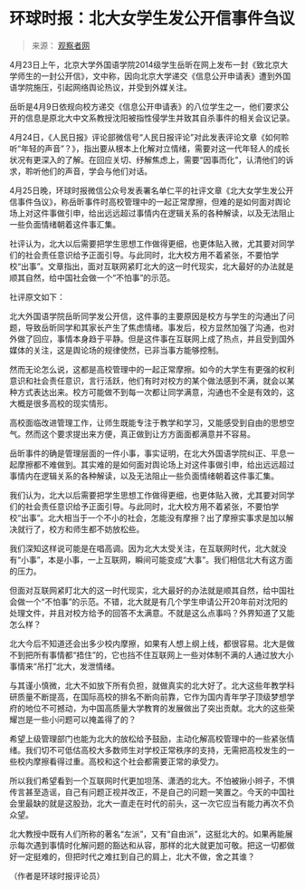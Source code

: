 # 环球时报：北大女学生发公开信事件刍议
> 来源： [观察者网](http://www.guancha.cn/society/2018_04_26_454927.shtml)

4月23日上午，北京大学外国语学院2014级学生岳昕在网上发布一封《致北京大学师生的一封公开信》，文中称，因向北京大学递交《信息公开申请表》遭到外国语学院施压，引起网络舆论热议，并受到外媒关注。 

岳昕是4月9日依规向校方递交《信息公开申请表》的八位学生之一，他们要求公开的信息是原北大中文系教授沈阳被指性侵学生并致其自杀事件的相关会议记录。 

4月24日，《人民日报》评论部微信号“人民日报评论”对此发表评论文章《如何聆听“年轻的声音”？》，指出要从根本上化解对立情绪，需要对这一代年轻人的成长状况有更深入的了解。在回应关切、纾解焦虑上，需要“因事而化”，认清他们的诉求，聆听他们的声音，学会与他们对话。 

4月25日晚，环球时报微信公众号发表署名单仁平的社评文章《北大女学生发公开信事件刍议》，称岳昕事件时高校管理中的一起正常摩擦，但难的是如何面对舆论场上对这件事做引申，给出远远超过事情内在逻辑关系的各种解读，以及无法阻止一些负面情绪朝着这件事汇集。 

社评认为，北大以后需要把学生思想工作做得更细，也更体贴入微，尤其要对同学们的社会责任意识给予正面引导。与此同时，北大校方用不着紧张，不要怕学校“出事”。文章指出，面对互联网紧盯北大的这一时代现实，北大最好的办法就是顺其自然，给中国社会做一个“不怕事”的示范。 

社评原文如下： 

北大外国语学院岳昕同学发公开信，这件事的主要原因是校方与学生的沟通出了问题，导致岳昕同学和其家长产生了焦虑情绪。事发后，校方显然加强了沟通，也对外做了回应，事情本身趋于平静。但是这件事在互联网上成了热点，并且受到国外媒体的关注，这是舆论场的规律使然，已非当事方能够控制。 

然而无论怎么说，这都是高校管理中的一起正常摩擦。如今的大学生有更强的权利意识和社会责任意识，言行活跃，他们有时对校方的某个做法感到不满，就会以某种方式表达出来。校方可能做不到每一次都让同学满意，沟通也不全是有效的，这大概是很多高校的现实情形。 

高校面临改进管理工作，让师生既能专注于教学和学习，又能感受到自由的思想空气。然而这个要求提出来方便，真正做到让方方面面都满意并不容易。 

岳昕事件的确是管理层面的一件小事，事实证明，在北大外国语学院纠正、平息一起摩擦都不难做到。其实难的是如何面对舆论场上对这件事做引申，给出远远超过事情内在逻辑关系的各种解读，以及无法阻止一些负面情绪朝着这件事汇集。 

我们认为，北大以后需要把学生思想工作做得更细，也更体贴入微，尤其要对同学们的社会责任意识给予正面引导。与此同时，北大校方用不着紧张，不要怕学校“出事”。北大相当于一个不小的社会，怎能没有摩擦？出了摩擦实事求是加以解决就行了，校方和师生都不妨放松些。 

我们深知这样说可能是在唱高调。因为北大太受关注，在互联网时代，北大就没有“小事”，本是小事，一上互联网，瞬间可能变成“大事”。我们相信北大有这方面的压力。 

但面对互联网紧盯北大的这一时代现实，北大最好的办法就是顺其自然，给中国社会做一个“不怕事”的示范。不错，北大就是有几个学生申请公开20年前对沈阳的处理文件，并且对校方给予的回答不太满意。不就是这么点事吗？外界知道了又能怎么样？ 

北大今后不知道还会出多少校内摩擦，如果有人想上纲上线，都很容易。北大是做不到把所有事情都“捂住”的，它也挡不住互联网上一些对体制不满的人通过放大小事情来“吊打”北大，发泄情绪。 

与其谨小慎微，北大不如放下所有负担，就做真实的北大好了。北大这些年教学科研质量不断提高，在国际高校的排名不断向前靠，它作为国内青年学子顶级梦想学府的地位不可撼动，为中国高质量大学教育的发展做出了突出贡献。北大的这些荣耀岂是一些小问题可以掩盖得了的？ 

希望上级管理部门也能为北大的放松给予鼓励，主动化解高校管理中的一些紧张情绪。我们切不可低估高校大多数师生对学校正常秩序的支持，无需把高校发生的一些校内摩擦看得过重。高校和这个社会都需要正常的承受力。 

所以我们希望看到一个互联网时代更加坦荡、潇洒的北大。不怕被揪小辫子，不惧传言甚至造谣，自己有问题正视并改正，不是自己的问题一笑置之。今天的中国社会里最缺的就是这股劲，北大一直走在时代的前头，这一次它应当有能力再次不负众望。 

北大教授中既有人们所称的著名“左派”，又有“自由派”，这挺北大的。如果再能展示每次遇到事情时化解问题的豁达和从容，那样的北大就更加可敬。把这一切都做好一定挺难的，但把时代之难扛到自己的肩上，北大不做，舍之其谁？ 

（作者是环球时报评论员） 
